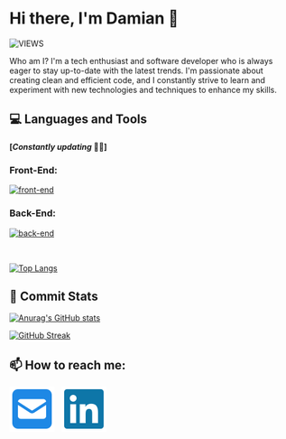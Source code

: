 # Hi there, I'm Damian 👋

![VIEWS](https://komarev.com/ghpvc/?username=damianamalraj&color=blue&style=for-the-badge&label=PROFILE+VIEWS)

Who am I? I'm a tech enthusiast and software developer who is always eager to stay up-to-date with the latest trends. I'm passionate about creating clean and efficient code, and I constantly strive to learn and experiment with new technologies and techniques to enhance my skills.

## 💻 **Languages and Tools**

#### [_Constantly updating_ 👨‍💻]

### **Front-End:**

[![front-end](https://skillicons.dev/icons?i=html,css,sass,styledcomponents,tailwind,bootstrap,js,ts,vue,react,redux,next&perline=10)](https://github.com/damianamalraj#front-end)

### **Back-End:**

[![back-end](https://skillicons.dev/icons?i=nodejs,python,express,fastapi,firebase,mongodb,postgresql,nestjs,graphql,git,jest,docker,githubactions,sentry,azure,bash&perline=10)](https://github.com/damianamalraj#back-end)

<br/>

[![Top Langs](https://github-readme-stats.vercel.app/api/top-langs/?username=damianamalraj&hide_border=true&layout=compact&card_width=495)](https://github.com/damianamalraj#front-end)

## 🚧 **Commit Stats**

[![Anurag's GitHub stats](https://github-readme-stats.vercel.app/api?username=damianamalraj&show_icons=true&hide_border=true&card_width=495)](https://github.com/damianamalraj#-commit-stats)

[![GitHub Streak](https://github-readme-streak-stats.herokuapp.com?user=damianamalraj&hide_border=true)](https://github.com/damianamalraj#-commit-stats)

## 📫 **How to reach me:**

[![e-mail](./img/square-envelope-solid.svg)](mailto:damian.amalraj@hotmail.com)
&nbsp;
[![linkedin](./img/linkedin-brands.svg)](https://www.linkedin.com/in/damianamalraj/)

<!--
**damianamalraj/damianamalraj** is a ✨ _special_ ✨ repository because its `README.md` (this file) appears on your GitHub profile.

Here are some ideas to get you started:

- 🔭 I’m currently working on ...
- 🌱 I’m currently learning ...
- 👯 I’m looking to collaborate on ...
- 🤔 I’m looking for help with ...
- 💬 Ask me about ...
- 😄 Pronouns: ...
- ⚡ Fun fact: ...
-->
